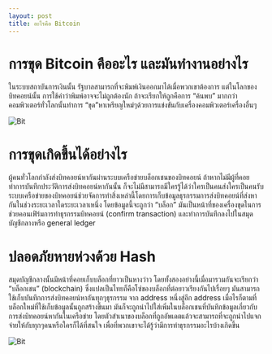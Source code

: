 ```yaml
---
layout: post
title: อะไรคือ Bitcoin
---
```

# การขุด Bitcoin คืออะไร และมันทำงานอย่างไร
ในระบบสถาบันการเงินนั้น รัฐบาลสามารถที่จะพิมพ์เงินออกมาได้เมื่อพวกเขาต้องการ แต่ในโลกของบิทคอยน์นั้น การใช้คำว่าพิมพ์อาจจะไม่ถูกต้องนัก ถ้าจะเรียกให้ถูกคือการ “ค้นพบ” มากกว่า คอมพิวเตอร์ทั่วโลกนั้นทำการ “ขุด”​ หาเหรียญใหม่ๆด้วยการแข่งขันกับเครื่องคอมพิวเตอร์เครื่องอื่นๆ

![Bit](https://siamblockchain.com/wp-content/uploads/2017/06/gpuminers-1.jpg)

# การขุดเกิดขึ้นได้อย่างไร

ผู้คนทั่วโลกกำลังส่งบิทคอยน์หากันผ่านระบบเครือข่ายบล็อกเชนของบิทคอยน์ ถ้าหากไม่มีผู้ที่คอยทำการบันทึกประวัติการส่งบิทคอยน์หากันนั้น ก็จะไม่มีสามารถมีใครรู้ได้ว่าใครเป็นคนส่งใครเป็นคนรับ ระบบเครือข่ายของบิทคอยน์ช่วยจัดการทำสิ่งเหล่านี้โดยการเก็บข้อมูลธุรกรรมการส่งบิทคอยน์ที่ส่งหากันในช่วงระยะเวลาใดระยะเวลาเหนึ่ง โดยข้อมูลนี้จะถูกว่า “บล็อก” มันเป็นหน้าที่ของเครื่องขุดในการช่วยคอนเฟิร์มการทำธุรกรรมบิทคอยน์ (confirm transaction) และทำการบันทึกลงไปในสมุดบัญชีกลางหรือ general ledger

# ปลอดภัยหายห่วงด้วย Hash

สมุดบัญชีกลางนั้นมีหน้าที่คอยเก็บบล็อกที่ยาวเป็นหางว่าว โดยทั้งสองอย่างนี้เมื่อมารวมกันจะเรียกว่า “บล็อกเชน” (blockchain) ซึ่งแปลเป็นไทยก็คือโซ่ของบล็อกที่ต่อยาวเรียงกันไปเรื่อยๆ มันสามารถใช้เก็บบันทึกการส่งบิทคอยน์หากันทุกๆธุรกรรม จาก address หนึ่งสู่อีก address เมื่อไรก็ตามที่บล็อกใหม่ที่ใช้เก็บข้อมูลนั้นถูกสร้างขึ้นมา มันก็จะถูกนำไปใส่เพิ่มในบล็อกเชนที่บันทึกข้อมูลเกี่ยวกับการส่งบิทคอยน์หากันในเครือข่าย โดยตัวสำเนาของบล็อกที่ถูกอัพเดตแล้วจะสามารถที่จะถูกนำไปแจกจ่ายให้กับทุกๆคนหรือใครก็ได้ที่สนใจ เพื่อที่พวกเขาจะได้รู้ว่ามีการทำธุรกรรมอะไรบ้างเกิดขึ้น

![Bit](https://siamblockchain.com/wp-content/uploads/2017/06/18983314_1579727475405117_1504818959_n.jpg)







